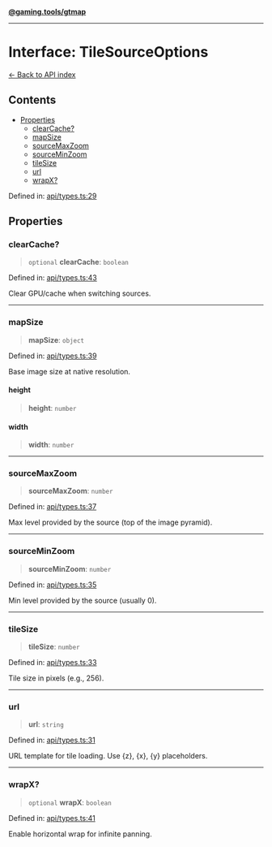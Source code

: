 [**@gaming.tools/gtmap**](README.md)

***

# Interface: TileSourceOptions

[← Back to API index](./README.md)

## Contents

- [Properties](#properties)
  - [clearCache?](#clearcache)
  - [mapSize](#mapsize)
  - [sourceMaxZoom](#sourcemaxzoom)
  - [sourceMinZoom](#sourceminzoom)
  - [tileSize](#tilesize)
  - [url](#url)
  - [wrapX?](#wrapx)

Defined in: [api/types.ts:29](https://github.com/gamingtools/gt-map/blob/05d69e937e6093e14da4884825215d18bb9b0084/packages/gtmap/src/api/types.ts#L29)

## Properties

### clearCache?

> `optional` **clearCache**: `boolean`

Defined in: [api/types.ts:43](https://github.com/gamingtools/gt-map/blob/05d69e937e6093e14da4884825215d18bb9b0084/packages/gtmap/src/api/types.ts#L43)

Clear GPU/cache when switching sources.

***

### mapSize

> **mapSize**: `object`

Defined in: [api/types.ts:39](https://github.com/gamingtools/gt-map/blob/05d69e937e6093e14da4884825215d18bb9b0084/packages/gtmap/src/api/types.ts#L39)

Base image size at native resolution.

#### height

> **height**: `number`

#### width

> **width**: `number`

***

### sourceMaxZoom

> **sourceMaxZoom**: `number`

Defined in: [api/types.ts:37](https://github.com/gamingtools/gt-map/blob/05d69e937e6093e14da4884825215d18bb9b0084/packages/gtmap/src/api/types.ts#L37)

Max level provided by the source (top of the image pyramid).

***

### sourceMinZoom

> **sourceMinZoom**: `number`

Defined in: [api/types.ts:35](https://github.com/gamingtools/gt-map/blob/05d69e937e6093e14da4884825215d18bb9b0084/packages/gtmap/src/api/types.ts#L35)

Min level provided by the source (usually 0).

***

### tileSize

> **tileSize**: `number`

Defined in: [api/types.ts:33](https://github.com/gamingtools/gt-map/blob/05d69e937e6093e14da4884825215d18bb9b0084/packages/gtmap/src/api/types.ts#L33)

Tile size in pixels (e.g., 256).

***

### url

> **url**: `string`

Defined in: [api/types.ts:31](https://github.com/gamingtools/gt-map/blob/05d69e937e6093e14da4884825215d18bb9b0084/packages/gtmap/src/api/types.ts#L31)

URL template for tile loading. Use {z}, {x}, {y} placeholders.

***

### wrapX?

> `optional` **wrapX**: `boolean`

Defined in: [api/types.ts:41](https://github.com/gamingtools/gt-map/blob/05d69e937e6093e14da4884825215d18bb9b0084/packages/gtmap/src/api/types.ts#L41)

Enable horizontal wrap for infinite panning.
